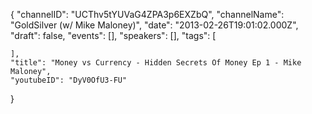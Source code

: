 {
    "channelID": "UCThv5tYUVaG4ZPA3p6EXZbQ",
    "channelName": "GoldSilver (w/ Mike Maloney)",
    "date": "2013-02-26T19:01:02.000Z",
    "draft": false,
    "events": [],
    "speakers": [],
    "tags": [

    ],
    "title": "Money vs Currency - Hidden Secrets Of Money Ep 1 - Mike Maloney",
    "youtubeID": "DyV0OfU3-FU"
}
